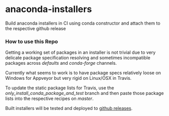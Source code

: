# anaconda-installers
Build anaconda installers in CI using conda constructor and attach them to the respective github release

### How to use this Repo

Getting a working set of packages in an installer is not trivial due to very
delicate package specification resolving and sometimes incompatible packages
across *defaults* and *conda-forge* channels.

Currently what seems to work is to have package specs relatively loose on
Windows for Appveyor but very rigid on Linux/OSX in Travis.

To update the static package lists for Travis, use the
*only_install_conda_package_and_test* branch and then paste those package lists
into the respective recipes on *master*.

Built installers will be tested and deployed to
[github releases](https://github.com/obspy/anaconda-installers/releases).
